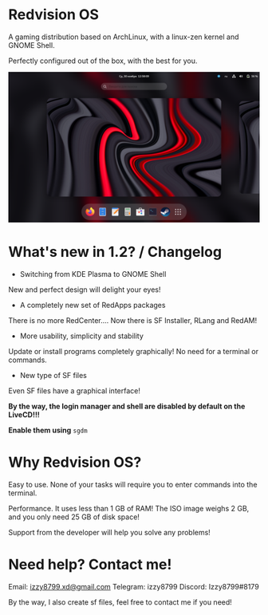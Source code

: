 # Redvision OS
A gaming distribution based on ArchLinux, with a linux-zen kernel and GNOME Shell.

Perfectly configured out of the box, with the best for you.

![alt text](https://github.com/izzy8799/redvision-os/blob/main/image_2022-11-30_12-59-23.png?raw=true)
# What's new in 1.2? / Changelog

- Switching from KDE Plasma to GNOME Shell

New and perfect design will delight your eyes!

- A completely new set of RedApps packages

There is no more RedCenter.... Now there is SF Installer, RLang and RedAM!

- More usability, simplicity and stability

Update or install programs completely graphically! No need for a terminal or commands.

- New type of SF files

Even SF files have a graphical interface!

**By the way, the login manager and shell are disabled by default on the LiveCD!!!**

**Enable them using** ```sgdm```

# Why Redvision OS?
Easy to use. None of your tasks will require you to enter commands into the terminal.


Performance. It uses less than 1 GB of RAM! The ISO image weighs 2 GB, and you only need 25 GB of disk space!


Support from the developer will help you solve any problems!

# Need help? Contact me!

Email: izzy8799.xd@gmail.com
Telegram: izzy8799
Discord: Izzy8799#8179

By the way, I also create sf files, feel free to contact me if you need!

